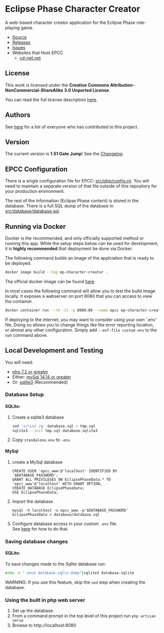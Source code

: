 # Eclipse Phase Character Creator

A web-based character creator application for the Eclipse Phase role-playing game.

* [Source](https://github.com/Eclipse-Phase-Unofficial/ep-character-creator)
* [Releases](https://github.com/Eclipse-Phase-Unofficial/ep-character-creator/releases)
* [Issues](https://github.com/Eclipse-Phase-Unofficial/ep-character-creator/issues)
* Websites that Host EPCC
    * [cd-net.net](https://epcc.cd-net.net/)

## License

This work is licensed under the **Creative Commons Attribution-NonCommercial-ShareAlike 3.0 Unported License**.

You can read the full license description [here](https://github.com/Eclipse-Phase-Unofficial/ep-character-creator/blob/master/LICENSE.txt).


## Authors
See [here](https://github.com/Eclipse-Phase-Unofficial/ep-character-creator/blob/master/Authors.md) for a list of everyone who has contributed to this project.

## Version
The current version is **1.51 Gate Jump**!  See the [Changelog](https://github.com/Eclipse-Phase-Unofficial/ep-character-creator/blob/master/CHANGELOG.md). 

## EPCC Configuration

There is a single configuration file for EPCC: [src/php/config.ini](https://github.com/EmperorArthur/ep-character-creator/blob/master/src/php/config.ini).
You will need to maintain a separate version of that file outside of this repository for your production environment.

The rest of the information (Eclipse Phase content) is stored in the database. There is a full SQL dump of the database in
[src/database/database.sql](https://github.com/EmperorArthur/ep-character-creator/blob/master/database/database.sql).

## Running via Docker

Docker is the recommended, and only officially supported method or running this app.
While the setup steps below can be used for development, it is **highly recommended** that deployment be done via Docker.

The following command builds an image of the applciation that is ready to be deployed.
```bash
docker image build --tag ep-character-creator .
```

The official docker image can be found [here](https://hub.docker.com/r/emperorarthur/ep-character-creator/)

In most cases the following command will allow you to test the build image locally.
It exposes a webserver on port 8080 that you can access to view the container.
```bash
docker container run --rm -it -p 8080:80 --name epcc ep-character-creator
```

If deploying to the internet, you may want to consider using your own '.env' file.
Doing so allows you to change things like the error reporting location, or almost any other configuration.
Simply add `--enf-file custom.env` to the run command above.

##  Local Development and Testing
You will need:

* [php 7.2 or greater](https://php.net)
* Either: [mySql 14.14 or greater](https://dev.mysql.com/downloads/)
* Or: [sqlite3](https://www.sqlite.org/download.html) (Recommended)

### Database Setup
#### SQLite:
1. Create a sqlite3 database
    ```bash
    sed 's/\\n/ /g' database.sql > tmp.sql
    sqlite3 --init tmp.sql database.sqlite3
    ```
3. Copy `standalone.env` to `.env`.

#### MySql
1. create a MySql database
    ```mySql
    CREATE USER 'epcc_www'@'localhost' IDENTIFIED BY '$DATABASE_PASSWORD';
    GRANT ALL PRIVILEGES ON EclipsePhaseData.* TO 'epcc_www'@'localhost' WITH GRANT OPTION;
    CREATE DATABASE EclipsePhaseData;
    USE EclipsePhaseData;
    ```
2. Import the database
    ```
    mysql -h localhost -u epcc_www -p'$DATABASE_PASSWORD' EclipsePhaseData < database/database.sql
    ```
3. Configure database access in your custom `.env` file.  
See [here](https://laravel.com/docs/5.6/database#configuration) for how to do that.

### Saving database changes
#### SQLite:
To save changes made to the Sqlite database run:
```bash
echo -e ".once database.sql\n.dump"|sqlite3 database.sqlite
```
WARNING:  If you use this feature, skip the `sed` step when creating the database.

### Using the built in php web server
1. Set up the database.
2. From a command prompt in the top level of this project run `php artisan serve`
3. Browse to http://localhost:8080
